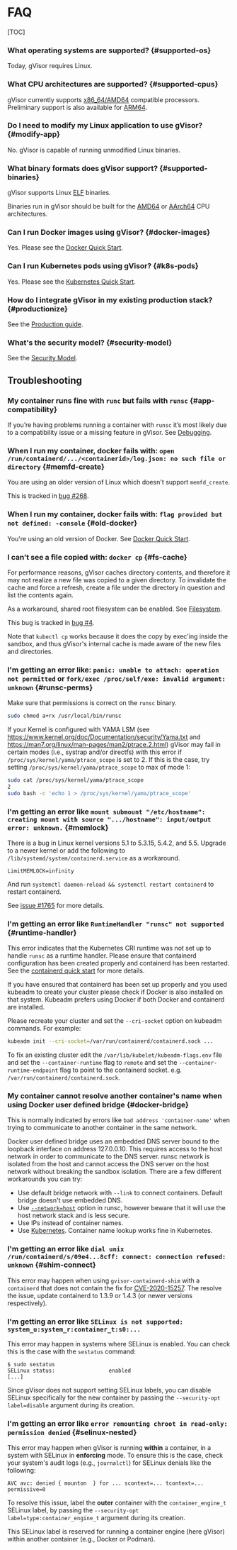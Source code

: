 # FAQ

[TOC]

### What operating systems are supported? {#supported-os}

Today, gVisor requires Linux.

### What CPU architectures are supported? {#supported-cpus}

gVisor currently supports [x86_64/AMD64](https://en.wikipedia.org/wiki/X86-64)
compatible processors. Preliminary support is also available for
[ARM64](https://en.wikipedia.org/wiki/ARM_architecture#AArch64).

### Do I need to modify my Linux application to use gVisor? {#modify-app}

No. gVisor is capable of running unmodified Linux binaries.

### What binary formats does gVisor support? {#supported-binaries}

gVisor supports Linux
[ELF](https://en.wikipedia.org/wiki/Executable_and_Linkable_Format) binaries.

Binaries run in gVisor should be built for the
[AMD64](https://en.wikipedia.org/wiki/X86-64) or
[AArch64](https://en.wikipedia.org/wiki/ARM_architecture#AArch64) CPU
architectures.

### Can I run Docker images using gVisor? {#docker-images}

Yes. Please see the [Docker Quick Start][docker].

### Can I run Kubernetes pods using gVisor? {#k8s-pods}

Yes. Please see the [Kubernetes Quick Start][k8s].

### How do I integrate gVisor in my existing production stack? {#productionize}

See the [Production guide].

### What's the security model? {#security-model}

See the [Security Model][security-model].

## Troubleshooting

### My container runs fine with `runc` but fails with `runsc` {#app-compatibility}

If you’re having problems running a container with `runsc` it’s most likely due
to a compatibility issue or a missing feature in gVisor. See
[Debugging][debugging].

### When I run my container, docker fails with: `open /run/containerd/.../<containerid>/log.json: no such file or directory` {#memfd-create}

You are using an older version of Linux which doesn't support `memfd_create`.

This is tracked in [bug #268](https://gvisor.dev/issue/268).

### When I run my container, docker fails with: `flag provided but not defined: -console` {#old-docker}

You're using an old version of Docker. See [Docker Quick Start][docker].

### I can’t see a file copied with: `docker cp` {#fs-cache}

For performance reasons, gVisor caches directory contents, and therefore it may
not realize a new file was copied to a given directory. To invalidate the cache
and force a refresh, create a file under the directory in question and list the
contents again.

As a workaround, shared root filesystem can be enabled. See
[Filesystem][filesystem].

This bug is tracked in [bug #4](https://gvisor.dev/issue/4).

Note that `kubectl cp` works because it does the copy by exec'ing inside the
sandbox, and thus gVisor's internal cache is made aware of the new files and
directories.

### I'm getting an error like: `panic: unable to attach: operation not permitted` or `fork/exec /proc/self/exe: invalid argument: unknown` {#runsc-perms}

Make sure that permissions is correct on the `runsc` binary.

```bash
sudo chmod a+rx /usr/local/bin/runsc
```

If your Kernel is configured with YAMA LSM (see
https://www.kernel.org/doc/Documentation/security/Yama.txt and
https://man7.org/linux/man-pages/man2/ptrace.2.html) gVisor may fail in certain
modes (i.e., systrap and/or directfs) with this error if
`/proc/sys/kernel/yama/ptrace_scope` is set to 2. If this is the case, try
setting `/proc/sys/kernel/yama/ptrace_scope` to max of mode 1:

```bash
sudo cat /proc/sys/kernel/yama/ptrace_scope
2
sudo bash -c 'echo 1 > /proc/sys/kernel/yama/ptrace_scope'
```

### I'm getting an error like `mount submount "/etc/hostname": creating mount with source ".../hostname": input/output error: unknown.` {#memlock}

There is a bug in Linux kernel versions 5.1 to 5.3.15, 5.4.2, and 5.5. Upgrade
to a newer kernel or add the following to
`/lib/systemd/system/containerd.service` as a workaround.

```
LimitMEMLOCK=infinity
```

And run `systemctl daemon-reload && systemctl restart containerd` to restart
containerd.

See [issue #1765](https://gvisor.dev/issue/1765) for more details.

### I'm getting an error like `RuntimeHandler "runsc" not supported` {#runtime-handler}

This error indicates that the Kubernetes CRI runtime was not set up to handle
`runsc` as a runtime handler. Please ensure that containerd configuration has
been created properly and containerd has been restarted. See the
[containerd quick start](containerd/quick_start.md) for more details.

If you have ensured that containerd has been set up properly and you used
kubeadm to create your cluster please check if Docker is also installed on that
system. Kubeadm prefers using Docker if both Docker and containerd are
installed.

Please recreate your cluster and set the `--cri-socket` option on kubeadm
commands. For example:

```bash
kubeadm init --cri-socket=/var/run/containerd/containerd.sock ...
```

To fix an existing cluster edit the `/var/lib/kubelet/kubeadm-flags.env` file
and set the `--container-runtime` flag to `remote` and set the
`--container-runtime-endpoint` flag to point to the containerd socket. e.g.
`/var/run/containerd/containerd.sock`.

### My container cannot resolve another container's name when using Docker user defined bridge {#docker-bridge}

This is normally indicated by errors like `bad address 'container-name'` when
trying to communicate to another container in the same network.

Docker user defined bridge uses an embedded DNS server bound to the loopback
interface on address 127.0.0.10. This requires access to the host network in
order to communicate to the DNS server. runsc network is isolated from the host
and cannot access the DNS server on the host network without breaking the
sandbox isolation. There are a few different workarounds you can try:

*   Use default bridge network with `--link` to connect containers. Default
    bridge doesn't use embedded DNS.
*   Use [`--network=host`][host-net] option in runsc, however beware that it
    will use the host network stack and is less secure.
*   Use IPs instead of container names.
*   Use [Kubernetes][k8s]. Container name lookup works fine in Kubernetes.

### I'm getting an error like `dial unix /run/containerd/s/09e4...8cff: connect: connection refused: unknown` {#shim-connect}

This error may happen when using `gvisor-containerd-shim` with a `containerd`
that does not contain the fix for [CVE-2020-15257]. The resolve the issue,
update containerd to 1.3.9 or 1.4.3 (or newer versions respectively).

### I'm getting an error like `SELinux is not supported: system_u:system_r:container_t:s0:...`

This error may happen in systems where SELinux is enabled. You can check this is
the case with the `sestatus` command:

```
$ sudo sestatus
SELinux status:                 enabled
[...]
```

Since gVisor does not support setting SELinux labels, you can disable SELinux
specifically for the new container by passing the `--security-opt label=disable`
argument during its creation.

### I'm getting an error like `error remounting chroot in read-only: permission denied` {#selinux-nested}

This error may happen when gVisor is running **within** a container, in a
system with SELinux in **enforcing** mode. To ensure this is the case, check
your system's audit logs (e.g., `journalctl`) for SELinux denials like the
following:

```
AVC avc: denied { mounton  } for ... scontext=... tcontext=... permissive=0
```

To resolve this issue, label the **outer** container with the
`container_engine_t` SELinux label, by passing the
`--security-opt label=type:container_engine_t` argument during its creation.

This SELinux label is reserved for running a container engine (here gVisor)
within another container (e.g., Docker or Podman).

[security-model]: /docs/architecture_guide/security/
[host-net]: /docs/user_guide/networking/#network-passthrough
[debugging]: /docs/user_guide/debugging/
[filesystem]: /docs/user_guide/filesystem/
[docker]: /docs/user_guide/quick_start/docker/
[k8s]: /docs/user_guide/quick_start/kubernetes/
[Production guide]: /docs/user_guide/production/
[CVE-2020-15257]: https://github.com/containerd/containerd/security/advisories/GHSA-36xw-fx78-c5r4
